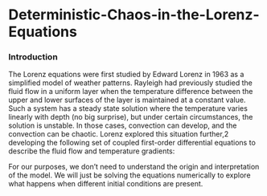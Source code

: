 # Deterministic-Chaos-in-the-Lorenz-Equations
### Introduction
The Lorenz equations were first studied by Edward Lorenz in 1963 as a simplified model of weather patterns.
Rayleigh had previously studied the fluid flow in a uniform layer when the temperature difference between the
upper and lower surfaces of the layer is maintained at a constant value. Such a system has a steady state solution
where the temperature varies linearly with depth (no big surprise), but under certain circumstances, the solution is
unstable. In those cases, convection can develop, and the convection can be chaotic.
Lorenz explored this situation further,2 developing the following set of coupled first-order differential equations to
describe the fluid flow and temperature gradients:

For our purposes, we don’t need to understand the origin and interpretation of the model. We will just be solving
the equations numerically to explore what happens when different initial conditions are present.

